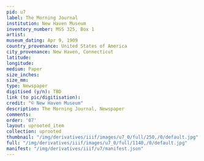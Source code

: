 ```yaml
---
pid: u7
label: The Morning Journal
institution: New Haven Museum
inventory_number: MSS 325, Box 1
artist:
museum_dating: Apr 9, 1909
country_provenance: United States of America
city_provenance: New Haven, Connecticut
latitude:
longitude:
medium: Paper
size_inches:
size_mm:
type: Newspaper
digitised (y/n): TBD
link (to pic/digitisation):
credit: "© New Haven Museum"
description: The Morning Journal, Newspaper
comments:
order: '07'
layout: uprooted_item
collection: uprooted
thumbnail: "/img/derivatives/iiif/images/u7_0/full/250,/0/default.jpg"
full: "/img/derivatives/iiif/images/u7_0/full/1140,/0/default.jpg"
manifest: "/img/derivatives/iiif/u7/manifest.json"
---
```

